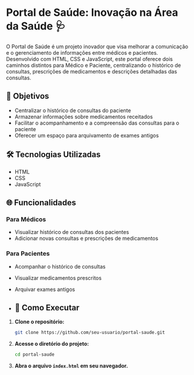 # Portal de Saúde: Inovação na Área da Saúde 🩺

O Portal de Saúde é um projeto inovador que visa melhorar a comunicação e o gerenciamento de informações entre médicos e pacientes. Desenvolvido com HTML, CSS e JavaScript, este portal oferece dois caminhos distintos para Médico e Paciente, centralizando o histórico de consultas, prescrições de medicamentos e descrições detalhadas das consultas.

## 🎯 Objetivos

- Centralizar o histórico de consultas do paciente
- Armazenar informações sobre medicamentos receitados
- Facilitar o acompanhamento e a compreensão das consultas para o paciente
- Oferecer um espaço para arquivamento de exames antigos

## 🛠️ Tecnologias Utilizadas

- HTML
- CSS
- JavaScript

## 🌐 Funcionalidades

### Para Médicos

- Visualizar histórico de consultas dos pacientes
- Adicionar novas consultas e prescrições de medicamentos

### Para Pacientes

- Acompanhar o histórico de consultas
- Visualizar medicamentos prescritos
- Arquivar exames antigos

- ## 🚀 Como Executar

1. **Clone o repositório:**

    ```bash
    git clone https://github.com/seu-usuario/portal-saude.git
    ```

2. **Acesse o diretório do projeto:**

    ```bash
    cd portal-saude
    ```

3. **Abra o arquivo `index.html` em seu navegador.**
